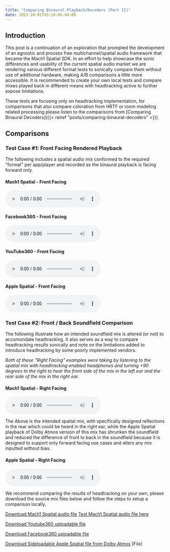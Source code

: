 ```yaml
---
title: "Comparing Binaural Playback/Decoders (Part II)"
date: 2021-10-01T03:10:05-04:00
---
```


## Introduction 
This post is a continuation of an exploration that prompted the development of an agnostic and process free multichannel/spatial audio framework that became the Mach1 Spatial SDK. In an effort to help showcase the sonic differences and usability of the current spatial audio market we are rendering various different format tests to sonically compare them without use of additional hardware, making A/B comparisons a little more accessible. It is recommended to create your own local tests and compare mixes played back in different means with headtracking active to further expose limitations. 

These tests are focusing only on headtracking implementation, for comparisons that also compare coloration from HRTF or room modeling related processing please listen to the comparisons from [Comparing Binaural Decoders]({{< relref "posts/comparing-binaural-decoders" >}}).

## Comparisons

### Test Case #1: Front Facing Rendered Playback
The following includes a spatial audio mix conformed to the required "format" per app/player and recorded as the binaural playback is facing forward only.

<p>
    <h4>Mach1 Spatial - Front Facing</h4>
      <audio controls="controls">
      <source src="https://mach1-research-public.s3.amazonaws.com/posts/resources/compare-binaural-playback-ii/Mach1Spatial-Forward-Render.wav" type="audio/wav">
      <source src="https://mach1-research-public.s3.amazonaws.com/posts/resources/compare-binaural-playback-ii/Mach1Spatial-Forward-Render.mp3" type="audio/mp3">
      Your browser does not support the audio element.</audio>
    <br>
</p>
<p>
    <h4>Facebook360 - Front Facing</h4>
      <p><i></p></i>
      <audio controls="controls">
      <source src="https://mach1-research-public.s3.amazonaws.com/posts/resources/compare-binaural-playback-ii/FB360-Forward-Render.wav" type="audio/wav">
      <source src="https://mach1-research-public.s3.amazonaws.com/posts/resources/compare-binaural-playback-ii/FB360-Forward-Render.mp3" type="audio/mp3">
      Your browser does not support the audio element.</audio>
    <br>
</p>
<p>
    <h4>YouTube360 - Front Facing</h4>
      <p><i></p></i>
      <audio controls="controls">
      <source src="https://mach1-research-public.s3.amazonaws.com/posts/resources/compare-binaural-playback-ii/YT360-Forward-Render.wav" type="audio/wav">
      <source src="https://mach1-research-public.s3.amazonaws.com/posts/resources/compare-binaural-playback-ii/YT360-Forward-Render.mp3" type="audio/mp3">
      Your browser does not support the audio element.</audio>
    <br>
</p>
<p>
    <h4>Apple Spatial - Front Facing</h4>
      <p><i></p></i>
      <audio controls="controls">
      <source src="https://mach1-research-public.s3.amazonaws.com/posts/resources/compare-binaural-playback-ii/AppleSpatial-Forward-Render.wav" type="audio/wav">
      <source src="https://mach1-research-public.s3.amazonaws.com/posts/resources/compare-binaural-playback-ii/AppleSpatial-Forward-Render.mp3" type="audio/mp3">
      Your browser does not support the audio element.</audio>
    <br>
</p>

### Test Case #2: Front / Back Soundfield Comparison
The following illustrate how an intended soundfield mix is altered (or not) to accomondate headtracking. It also serves as a way to compare headtracking results sonically and note on the limitations added to introduce headtracking by some poorly implemented vendors.

_Both of these "Right Facing" examples were taking by listening to the spatial mix with headtracking enabled headphones and turning +90 degrees to the right to hear the front side of the mix in the left ear and the rear side of the mix in the right ear._

 <p>
    <h4>Mach1 Spatial - Right Facing</h4>
      <audio controls="controls">
      <source src="https://mach1-research-public.s3.amazonaws.com/posts/resources/compare-binaural-playback-ii/Mach1Spatial-RightFacing-Render.wav" type="audio/wav">
      <source src="https://mach1-research-public.s3.amazonaws.com/posts/resources/compare-binaural-playback-ii/Mach1Spatial-RightFacing-Render.mp3" type="audio/mp3">
      Your browser does not support the audio element.</audio>
    <br>
</p>

The Above is the intended spatial mix, with specifically designed reflections in the rear which could be heard in the right ear, while the Apple Spatial playback of Dolby Atmos version of this mix has shrunken the soundfield and reduced the difference of front to back in the soundfield because it is designed to support only forward facing use cases and alters any mix inputted without bias. 

<p>
    <h4>Apple Spatial - Right Facing</h4>
      <p><i></p></i>
      <audio controls="controls">
      <source src="https://mach1-research-public.s3.amazonaws.com/posts/resources/compare-binaural-playback-ii/AppleSpatial-RightFacing-Render.wav" type="audio/wav">
      <source src="https://mach1-research-public.s3.amazonaws.com/posts/resources/compare-binaural-playback-ii/AppleSpatial-RightFacing-Render.mp3" type="audio/mp3">
      Your browser does not support the audio element.</audio>
    <br>
</p>

We recommend comparing the results of headtracking on your own, please download the source mix files below and follow the steps to setup a comparison locally.

<a href="https://mach1-research-public.s3.amazonaws.com/posts/resources/compare-binaural-playback-ii/downloads/M1-Orchestra_Mach1Spatial.wav" download>Download Mach1 Spatial audio file</a>
[Test Mach1 Spatial audio file here](https://demos.mach1.tech/#Music-Orchestra)

<a href="https://mach1-research-public.s3.amazonaws.com/posts/resources/compare-binaural-playback-ii/downloads/M1-Orchestra_YT360.mp4" download>Download Youtube360 uploadable file</a>

<a href="https://mach1-research-public.s3.amazonaws.com/posts/resources/compare-binaural-playback-ii/downloads/M1-Orchestra_FB360_3D.mp4" download>Download Facebook360 uploadable file</a>

<a href="https://mach1-research-public.s3.amazonaws.com/posts/resources/compare-binaural-playback-ii/downloads/M1-Orchestra_Atmos-to-Apple51.mp4" download>Download Sideloadable Apple Spatial file from Dolby Atmos</a>
[File]